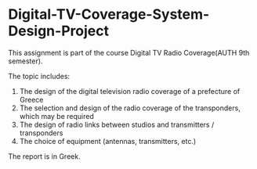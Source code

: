 # Digital-TV-Coverage-System-Design-Project

This assignment is part of the course Digital TV Radio Coverage(AUTH 9th semester).

The topic includes:
1. The design of the digital television radio coverage of a prefecture of Greece
2. The selection and design of the radio coverage of the transponders, which may be required
3. The design of radio links between studios and transmitters / transponders
4. The choice of equipment (antennas, transmitters, etc.)

The report is in Greek.
